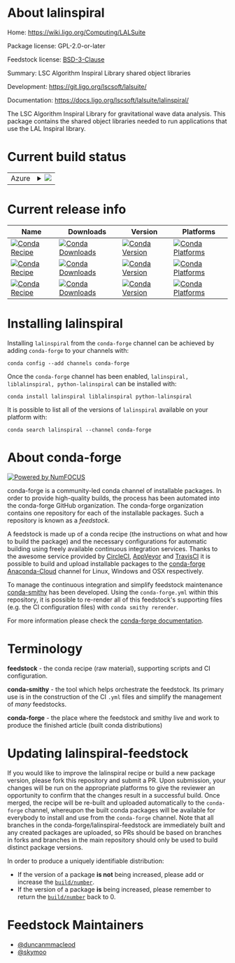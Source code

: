 About lalinspiral
=================

Home: https://wiki.ligo.org/Computing/LALSuite

Package license: GPL-2.0-or-later

Feedstock license: [BSD-3-Clause](https://github.com/conda-forge/lalinspiral-feedstock/blob/master/LICENSE.txt)

Summary: LSC Algorithm Inspiral Library shared object libraries

Development: https://git.ligo.org/lscsoft/lalsuite/

Documentation: https://docs.ligo.org/lscsoft/lalsuite/lalinspiral/

The LSC Algorithm Inspiral Library for gravitational wave data analysis.
This package contains the shared object libraries needed to run
applications that use the LAL Inspiral library.


Current build status
====================


<table>
    
  <tr>
    <td>Azure</td>
    <td>
      <details>
        <summary>
          <a href="https://dev.azure.com/conda-forge/feedstock-builds/_build/latest?definitionId=3991&branchName=master">
            <img src="https://dev.azure.com/conda-forge/feedstock-builds/_apis/build/status/lalinspiral-feedstock?branchName=master">
          </a>
        </summary>
        <table>
          <thead><tr><th>Variant</th><th>Status</th></tr></thead>
          <tbody><tr>
              <td>linux_64</td>
              <td>
                <a href="https://dev.azure.com/conda-forge/feedstock-builds/_build/latest?definitionId=3991&branchName=master">
                  <img src="https://dev.azure.com/conda-forge/feedstock-builds/_apis/build/status/lalinspiral-feedstock?branchName=master&jobName=linux&configuration=linux_64_" alt="variant">
                </a>
              </td>
            </tr><tr>
              <td>osx_64</td>
              <td>
                <a href="https://dev.azure.com/conda-forge/feedstock-builds/_build/latest?definitionId=3991&branchName=master">
                  <img src="https://dev.azure.com/conda-forge/feedstock-builds/_apis/build/status/lalinspiral-feedstock?branchName=master&jobName=osx&configuration=osx_64_" alt="variant">
                </a>
              </td>
            </tr>
          </tbody>
        </table>
      </details>
    </td>
  </tr>
</table>

Current release info
====================

| Name | Downloads | Version | Platforms |
| --- | --- | --- | --- |
| [![Conda Recipe](https://img.shields.io/badge/recipe-lalinspiral-green.svg)](https://anaconda.org/conda-forge/lalinspiral) | [![Conda Downloads](https://img.shields.io/conda/dn/conda-forge/lalinspiral.svg)](https://anaconda.org/conda-forge/lalinspiral) | [![Conda Version](https://img.shields.io/conda/vn/conda-forge/lalinspiral.svg)](https://anaconda.org/conda-forge/lalinspiral) | [![Conda Platforms](https://img.shields.io/conda/pn/conda-forge/lalinspiral.svg)](https://anaconda.org/conda-forge/lalinspiral) |
| [![Conda Recipe](https://img.shields.io/badge/recipe-liblalinspiral-green.svg)](https://anaconda.org/conda-forge/liblalinspiral) | [![Conda Downloads](https://img.shields.io/conda/dn/conda-forge/liblalinspiral.svg)](https://anaconda.org/conda-forge/liblalinspiral) | [![Conda Version](https://img.shields.io/conda/vn/conda-forge/liblalinspiral.svg)](https://anaconda.org/conda-forge/liblalinspiral) | [![Conda Platforms](https://img.shields.io/conda/pn/conda-forge/liblalinspiral.svg)](https://anaconda.org/conda-forge/liblalinspiral) |
| [![Conda Recipe](https://img.shields.io/badge/recipe-python--lalinspiral-green.svg)](https://anaconda.org/conda-forge/python-lalinspiral) | [![Conda Downloads](https://img.shields.io/conda/dn/conda-forge/python-lalinspiral.svg)](https://anaconda.org/conda-forge/python-lalinspiral) | [![Conda Version](https://img.shields.io/conda/vn/conda-forge/python-lalinspiral.svg)](https://anaconda.org/conda-forge/python-lalinspiral) | [![Conda Platforms](https://img.shields.io/conda/pn/conda-forge/python-lalinspiral.svg)](https://anaconda.org/conda-forge/python-lalinspiral) |

Installing lalinspiral
======================

Installing `lalinspiral` from the `conda-forge` channel can be achieved by adding `conda-forge` to your channels with:

```
conda config --add channels conda-forge
```

Once the `conda-forge` channel has been enabled, `lalinspiral, liblalinspiral, python-lalinspiral` can be installed with:

```
conda install lalinspiral liblalinspiral python-lalinspiral
```

It is possible to list all of the versions of `lalinspiral` available on your platform with:

```
conda search lalinspiral --channel conda-forge
```


About conda-forge
=================

[![Powered by NumFOCUS](https://img.shields.io/badge/powered%20by-NumFOCUS-orange.svg?style=flat&colorA=E1523D&colorB=007D8A)](http://numfocus.org)

conda-forge is a community-led conda channel of installable packages.
In order to provide high-quality builds, the process has been automated into the
conda-forge GitHub organization. The conda-forge organization contains one repository
for each of the installable packages. Such a repository is known as a *feedstock*.

A feedstock is made up of a conda recipe (the instructions on what and how to build
the package) and the necessary configurations for automatic building using freely
available continuous integration services. Thanks to the awesome service provided by
[CircleCI](https://circleci.com/), [AppVeyor](https://www.appveyor.com/)
and [TravisCI](https://travis-ci.com/) it is possible to build and upload installable
packages to the [conda-forge](https://anaconda.org/conda-forge)
[Anaconda-Cloud](https://anaconda.org/) channel for Linux, Windows and OSX respectively.

To manage the continuous integration and simplify feedstock maintenance
[conda-smithy](https://github.com/conda-forge/conda-smithy) has been developed.
Using the ``conda-forge.yml`` within this repository, it is possible to re-render all of
this feedstock's supporting files (e.g. the CI configuration files) with ``conda smithy rerender``.

For more information please check the [conda-forge documentation](https://conda-forge.org/docs/).

Terminology
===========

**feedstock** - the conda recipe (raw material), supporting scripts and CI configuration.

**conda-smithy** - the tool which helps orchestrate the feedstock.
                   Its primary use is in the construction of the CI ``.yml`` files
                   and simplify the management of *many* feedstocks.

**conda-forge** - the place where the feedstock and smithy live and work to
                  produce the finished article (built conda distributions)


Updating lalinspiral-feedstock
==============================

If you would like to improve the lalinspiral recipe or build a new
package version, please fork this repository and submit a PR. Upon submission,
your changes will be run on the appropriate platforms to give the reviewer an
opportunity to confirm that the changes result in a successful build. Once
merged, the recipe will be re-built and uploaded automatically to the
`conda-forge` channel, whereupon the built conda packages will be available for
everybody to install and use from the `conda-forge` channel.
Note that all branches in the conda-forge/lalinspiral-feedstock are
immediately built and any created packages are uploaded, so PRs should be based
on branches in forks and branches in the main repository should only be used to
build distinct package versions.

In order to produce a uniquely identifiable distribution:
 * If the version of a package **is not** being increased, please add or increase
   the [``build/number``](https://conda.io/docs/user-guide/tasks/build-packages/define-metadata.html#build-number-and-string).
 * If the version of a package **is** being increased, please remember to return
   the [``build/number``](https://conda.io/docs/user-guide/tasks/build-packages/define-metadata.html#build-number-and-string)
   back to 0.

Feedstock Maintainers
=====================

* [@duncanmmacleod](https://github.com/duncanmmacleod/)
* [@skymoo](https://github.com/skymoo/)

